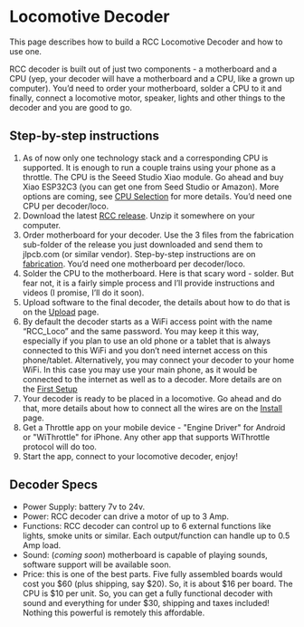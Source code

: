 # Locomotive Decoder


This page describes how to build a RCC Locomotive Decoder and how to use one.


RCC decoder is built out of just two components - a motherboard and a CPU (yep, your decoder will have a motherboard and a CPU, like a grown up computer). You’d need to order your motherboard, solder a CPU to it and finally, connect a locomotive motor, speaker, lights and other things to the decoder and you are good to go.



## Step-by-step instructions


1. As of now only one technology stack and a corresponding CPU is supported. It is enough to run a couple trains using your phone as a throttle. The CPU is the Seeed Studio Xiao module. Go ahead and buy Xiao ESP32C3 (you can get one from Seed Studio or Amazon). More options are coming, see [CPU Selection](cpu_selection.md) for more details. You’d need one CPU per decoder/loco.
2. Download the latest [RCC release](https://github.com/vova-tymosh/RCC-Nodes/releases). Unzip it somewhere on your computer.
3. Order motherboard for your decoder. Use the 3 files from the fabrication sub-folder of the release you just downloaded and send them to jlpcb.com (or similar vendor). Step-by-step instructions are on [fabrication](fabrication). You’d need one motherboard per decoder/loco.
4. Solder the CPU to the motherboard. Here is that scary word - solder. But fear not, it is a fairly simple process and I’ll provide instructions and videos (I promise, I’ll do it soon).
5. Upload software to the final decoder, the details about how to do that is on the [Upload](upload.md) page.
6. By default the decoder starts as a WiFi access point with the name “RCC_Loco” and the same password. You may keep it this way, especially if you plan to use an old phone or a tablet that is always connected to this WiFi and you don’t need internet access on this phone/tablet. Alternatively, you may connect your decoder to your home WiFi. In this case you may use your main phone, as it would be connected to the internet as well as to a decoder. More details are on the [First Setup](first_setup.md)
7. Your decoder is ready to be placed in a locomotive. Go ahead and do that, more details about how to connect all the wires are on the [Install](install.md) page.
8. Get a Throttle app on your mobile device - "Engine Driver" for Android or "WiThrottle" for iPhone. Any other app that supports WiThrottle protocol will do too.
9. Start the app, connect to your locomotive decoder, enjoy!


## Decoder Specs  
* Power Supply: battery 7v to 24v.
* Power: RCC decoder can drive a motor of up to 3 Amp.
* Functions: RCC decoder can control up to 6 external functions like lights, smoke units or similar. Each output/function can handle up to 0.5 Amp load.
* Sound: (_coming soon_) motherboard is capable of playing sounds, software support will be available soon.
* Price: this is one of the best parts. Five fully assembled boards would cost you $60 (plus shipping, say $20). So, it is about $16 per board. The CPU is $10 per unit. So, you can get a fully functional decoder with sound and everything for under $30, shipping and taxes included! Nothing this powerful is remotely this affordable.
